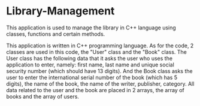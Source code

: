 # Library-Management
This application is used to manage the library in C++ language using classes, functions and certain methods.


This application is written in C++ programming language. As for the code, 2 classes are used in this code, the "User" class and the "Book" class. The User class has the following data that it asks the user who uses the application to enter, namely: first name, last name and unique social security number (which should have 13 digits). And the Book class asks the user to enter the international serial number of the book (which has 5 digits), the name of the book, the name of the writer, publisher, category. All data related to the user and the book are placed in 2 arrays, the array of books and the array of users.




